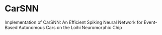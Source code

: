 # CarSNN
Implementation of CarSNN:  An Efficient Spiking Neural Network for Event-Based Autonomous Cars on the Loihi Neuromorphic Chip

